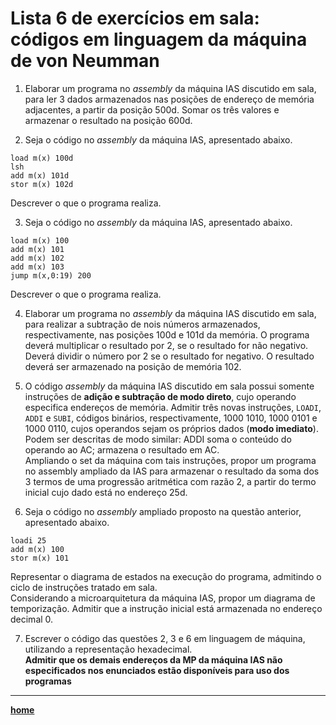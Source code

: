 # Lista 6 de exercícios em sala: códigos em linguagem da máquina de von Neumman 

1. Elaborar um programa no *assembly* da máquina IAS discutido em sala, 
para ler 3 dados armazenados nas posições de endereço de memória adjacentes, a partir da posição 500d.
Somar os três valores e armazenar o resultado na posição 600d.

2. Seja o código no *assembly* da máquina IAS, apresentado abaixo.
  ```
  load m(x) 100d
  lsh
  add m(x) 101d
  stor m(x) 102d
  ```
  
  Descrever o que o programa realiza.

3. Seja o código no *assembly* da máquina IAS, apresentado abaixo.
  ```
  load m(x) 100
  add m(x) 101
  add m(x) 102
  add m(x) 103
  jump m(x,0:19) 200
  ```
  
  Descrever o que o programa realiza.  

4. Elaborar um programa no *assembly* da máquina IAS discutido em sala, 
para realizar a subtração de nois números armazenados, respectivamente, nas posições 100d e 101d da memória. 
O programa deverá multiplicar o resultado por 2, se o resultado for não negativo. 
Deverá dividir o número por 2 se o resultado for negativo. O resultado deverá ser armazenado na posição de memória 102.

5. O código *assembly* da máquina IAS discutido em sala possui somente instruções de **adição e subtração de modo direto**, 
cujo operando especifica endereços de memória. 
Admitir três novas instruções, `LOADI`, `ADDI` e `SUBI`, códigos binários, respectivamente, 1000 1010, 1000 0101 e 1000 0110, 
cujos operandos sejam os próprios dados (**modo imediato**). 
Podem ser descritas de modo similar: ADDI soma o conteúdo do operando ao AC; armazena o resultado em AC.  
Ampliando o set da máquina com tais instruções, propor um programa no assembly ampliado da IAS para 
armazenar o resultado da soma dos 3 termos de uma progressão aritmética com razão 2, a partir do termo inicial cujo dado está no endereço 25d. 

6. Seja o código no *assembly* ampliado proposto na questão anterior, apresentado abaixo.
  ```  
  loadi 25  
  add m(x) 100  
  stor m(x) 101  
  ```  
  Representar o diagrama de estados na execução do programa, admitindo o ciclo de instruções tratado em sala.  
  Considerando a microarquitetura da máquina IAS, propor um diagrama de temporização. Admitir que a instrução inicial está armazenada no endereço decimal 0.  

7. Escrever o código das questões 2, 3 e 6 em linguagem de máquina, utilizando a representação hexadecimal.  
**Admitir que os demais endereços da MP da máquina IAS não especificados nos enunciados estão disponíveis para uso dos programas**

___
**[home](https://github.com/claytonjasilva/claytonjasilva.github.io/blob/main/arq_aulas.md)**  

